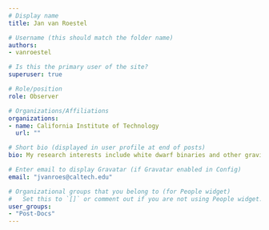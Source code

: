 ```yaml
---
# Display name
title: Jan van Roestel

# Username (this should match the folder name)
authors:
- vanroestel

# Is this the primary user of the site?
superuser: true

# Role/position
role: Observer

# Organizations/Affiliations
organizations:
- name: California Institute of Technology
  url: ""

# Short bio (displayed in user profile at end of posts)
bio: My research interests include white dwarf binaries and other gravitational-wave sources identified by the Zwicky Transient Facility.

# Enter email to display Gravatar (if Gravatar enabled in Config)
email: "jvanroes@caltech.edu"

# Organizational groups that you belong to (for People widget)
#   Set this to `[]` or comment out if you are not using People widget.
user_groups:
- "Post-Docs"
---
```


